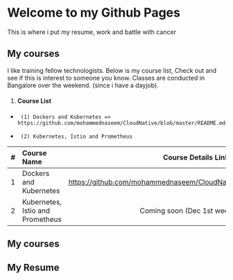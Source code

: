 # Welcome to my Github Pages
This is where i put my resume, work and battle with cancer


## My courses
I like training fellow technologists. Below is my course list, Check out and see if this is interest to someone you know.
Classes are conducted in Bangalore over the weekend. (since i have a dayjob).

1. #### Course List
+	   (1) Dockers and Kubernetes => https://github.com/mohammednaseem/CloudNative/blob/master/README.md
+	   (2) Kubernetes, Istio and Prometheus

| #           | Course Name           | Course Details Link    |
| ------------|:-------------|:------: |
| 1      | Dockers and Kubernetes            | https://github.com/mohammednaseem/CloudNative/blob/master/README.md   |
| 2      | Kubernetes, Istio and Prometheus  |   Coming soon (Dec 1st week 2019                                      |


## My courses

## My Resume

